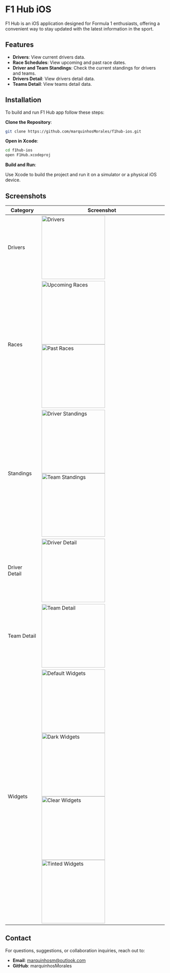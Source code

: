 # F1 Hub iOS
F1 Hub is an iOS application designed for Formula 1 enthusiasts, offering a convenient way to stay updated with the latest information in the sport.

## Features

- **Drivers**: View current drivers data.
- **Race Schedules**: View upcoming and past race dates.
- **Driver and Team Standings**: Check the current standings for drivers and teams.
- **Drivers Detail**: View drivers detail data.
- **Teams Detail**: View teams detail data.

## Installation

To build and run F1 Hub app follow these steps:

**Clone the Repository**:
   ```bash
   git clone https://github.com/marquinhosMorales/f1hub-ios.git
   ```
   
**Open in Xcode**:
```bash
cd f1hub-ios
open F1Hub.xcodeproj
```

**Build and Run**:

Use Xcode to build the project and run it on a simulator or a physical iOS device.

## Screenshots

| Category | Screenshot |
|----------|------------|
| Drivers | <img src="https://github.com/user-attachments/assets/4c44c462-3f84-4829-b3cd-ba226621b779" alt="Drivers" width="200"/> |
| Races | <img src="https://github.com/user-attachments/assets/44af02fe-b132-4372-85b4-fd8179b7c077" alt="Upcoming Races" width="200"/> <img src="https://github.com/user-attachments/assets/2b86a72e-28ce-4802-8842-f59720908751" alt="Past Races" width="200"/> |
| Standings | <img src="https://github.com/user-attachments/assets/7d31d0e4-e597-4efb-b3eb-0ab80e51b673" alt="Driver Standings" width="200"/> <img src="https://github.com/user-attachments/assets/a10aa3d4-4663-4c97-8313-2237cc8c9e12" alt="Team Standings" width="200"/> |
| Driver Detail | <img src="https://github.com/user-attachments/assets/087e417a-2b46-47fa-aaa3-dccbad46a006" alt="Driver Detail" width="200"/> |
| Team Detail | <img src="https://github.com/user-attachments/assets/403b1bd6-bd60-42c0-bb04-e3346484462f" alt="Team Detail" width="200"/> |
| Widgets | <img src="https://github.com/user-attachments/assets/80da3173-849f-4741-aab5-80cba5c73a43" alt="Default Widgets" width="200"/> <img src="https://github.com/user-attachments/assets/bb39c7c5-c21e-4b70-9deb-08cec9bb77a4" alt="Dark Widgets" width="200"/> <br /> <img src="https://github.com/user-attachments/assets/9ca4f409-9d0f-4837-a666-06918d594a96" alt="Clear Widgets" width="200"/> <img src="https://github.com/user-attachments/assets/51f31b13-7c68-4fb5-98f1-e5a580d19ac4" alt="Tinted Widgets" width="200"/> |

## Contact
For questions, suggestions, or collaboration inquiries, reach out to:
- **Email**: marquinhosm@outlook.com
- **GitHub**: marquinhosMorales
